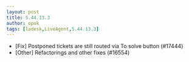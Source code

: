 ```yaml
---
layout: post
title: 5.44.13.3
author: opok
tags: [ladesk,LiveAgent,5.44.13.3]
---
```

- [Fix] Postponed tickets are still routed via To solve button (#17444)
- [Other] Refactorings and other fixes (#16554)
